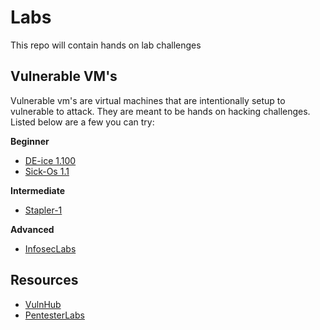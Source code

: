 # Labs

This repo will contain hands on lab challenges

## Vulnerable VM's
Vulnerable vm's are virtual machines that are intentionally setup to vulnerable to attack. They are meant to be hands on hacking challenges. Listed below are a few you can try:

**Beginner**

* [DE-ice 1.100](https://www.vulnhub.com/entry/de-ice-s1100,8/)
* [Sick-Os 1.1](https://www.vulnhub.com/entry/sickos-11,132/)

**Intermediate**
* [Stapler-1](https://www.vulnhub.com/entry/stapler-1,150/)

**Advanced**
* [InfosecLabs](https://github.com/SDHackers/InfosecLabs)

## Resources
* [VulnHub](https://www.vulnhub.com)
* [PentesterLabs](https://pentesterlab.com/)
